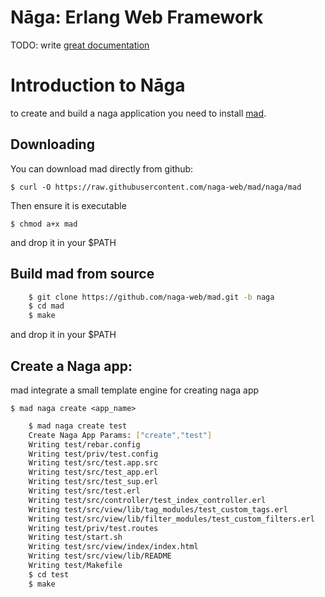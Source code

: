 Nāga: Erlang Web Framework
==========================

TODO: write [great documentation](http://jacobian.org/writing/great-documentation/what-to-write/)

# Introduction to Nāga

  to create and build a naga application you need to install [mad](https://github.com/naga-web/mad.git).

## Downloading

You can download mad directly from github:

    $ curl -O https://raw.githubusercontent.com/naga-web/mad/naga/mad

Then ensure it is executable

    $ chmod a+x mad

and drop it in your $PATH


## Build mad from source

```bash
    $ git clone https://github.com/naga-web/mad.git -b naga
    $ cd mad
    $ make    
```

and drop it in your $PATH


## Create a Naga app:

  mad integrate a small template engine for creating naga app

    $ mad naga create <app_name>

```bash
    $ mad naga create test
    Create Naga App Params: ["create","test"]
    Writing test/rebar.config
    Writing test/priv/test.config
    Writing test/src/test.app.src
    Writing test/src/test_app.erl
    Writing test/src/test_sup.erl
    Writing test/src/test.erl
    Writing test/src/controller/test_index_controller.erl
    Writing test/src/view/lib/tag_modules/test_custom_tags.erl
    Writing test/src/view/lib/filter_modules/test_custom_filters.erl
    Writing test/priv/test.routes
    Writing test/start.sh
    Writing test/src/view/index/index.html
    Writing test/src/view/lib/README
    Writing test/Makefile
    $ cd test
    $ make
```  
